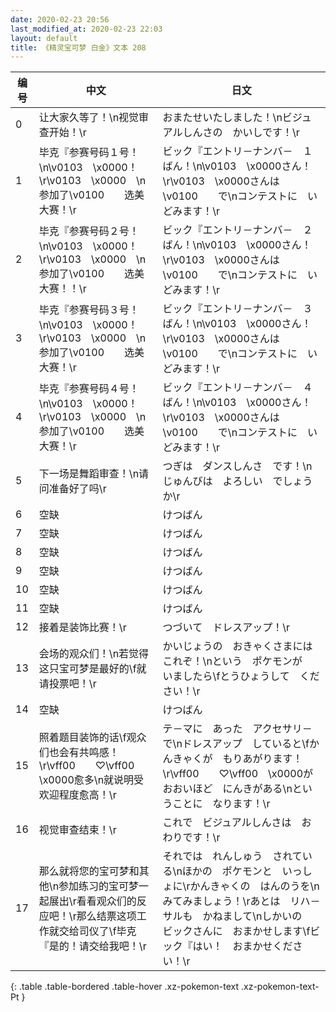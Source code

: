 ```yaml
---
date: 2020-02-23 20:56
last_modified_at: 2020-02-23 22:03
layout: default
title: 《精灵宝可梦 白金》文本 208
---
```

| 编号 | 中文 | 日文 |
| ---- | ---- | ---- |
| 0 | 让大家久等了！\n视觉审查开始！\r | おまたせいたしました！\nビジュアルしんさの　かいしです！\r |
| 1 | 毕克『参赛号码１号！\n\v0103　\x0000！\r\v0103　\x0000　\n参加了\v0100　　选美大赛！\r | ビック『エントリ－ナンバ－　１ばん！\n\v0103　\x0000さん！\r\v0103　\x0000さんは　\v0100　　で\nコンテストに　いどみます！\r |
| 2 | 毕克『参赛号码２号！\n\v0103　\x0000！\r\v0103　\x0000　\n参加了\v0100　　选美大赛！！\r | ビック『エントリ－ナンバ－　２ばん！\n\v0103　\x0000さん！\r\v0103　\x0000さんは　\v0100　　で\nコンテストに　いどみます！\r |
| 3 | 毕克『参赛号码３号！\n\v0103　\x0000！\r\v0103　\x0000　\n参加了\v0100　　选美大赛！\r | ビック『エントリ－ナンバ－　３ばん！\n\v0103　\x0000さん！\r\v0103　\x0000さんは　\v0100　　で\nコンテストに　いどみます！\r |
| 4 | 毕克『参赛号码４号！\n\v0103　\x0000！\r\v0103　\x0000　\n参加了\v0100　　选美大赛！\r | ビック『エントリ－ナンバ－　４ばん！\n\v0103　\x0000さん！\r\v0103　\x0000さんは　\v0100　　で\nコンテストに　いどみます！\r |
| 5 | 下一场是舞蹈审查！\n请问准备好了吗\r | つぎは　ダンスしんさ　です！\nじゅんびは　よろしい　でしょうか\r |
| 6 | 空缺 | けつばん |
| 7 | 空缺 | けつばん |
| 8 | 空缺 | けつばん |
| 9 | 空缺 | けつばん |
| 10 | 空缺 | けつばん |
| 11 | 空缺 | けつばん |
| 12 | 接着是装饰比赛！\r | つづいて　ドレスアップ！\r |
| 13 | 会场的观众们！\n若觉得这只宝可梦是最好的\f就请投票吧！\r | かいじょうの　おきゃくさまには　これぞ！\nという　ポケモンが　いましたら\fとうひょうして　ください！\r |
| 14 | 空缺 | けつばん |
| 15 | 照着题目装饰的话\f观众们也会有共鸣感！\r\vff00　　♡\vff00　\x0000愈多\n就说明受欢迎程度愈高！\r | テ－マに　あった　アクセサリ－で\nドレスアップ　していると\fかんきゃくが　もりあがります！\r\vff00　　♡\vff00　\x0000が　おおいほど　にんきがある\nということに　なります！\r |
| 16 | 视觉审查结束！\r | これで　ビジュアルしんさは　おわりです！\r |
| 17 | 那么就将您的宝可梦和其他\n参加练习的宝可梦一起展出\r看看观众们的反应吧！\r那么结票这项工作就交给司仪了\f毕克『是的！请交给我吧！\r | それでは　れんしゅう　されている\nほかの　ポケモンと　いっしょに\rかんきゃくの　はんのうを\nみてみましょう！\rあとは　リハ－サルも　かねまして\nしかいの　ビックさんに　おまかせします\fビック『はい！　おまかせください！\r |
{: .table .table-bordered .table-hover .xz-pokemon-text .xz-pokemon-text-Pt }